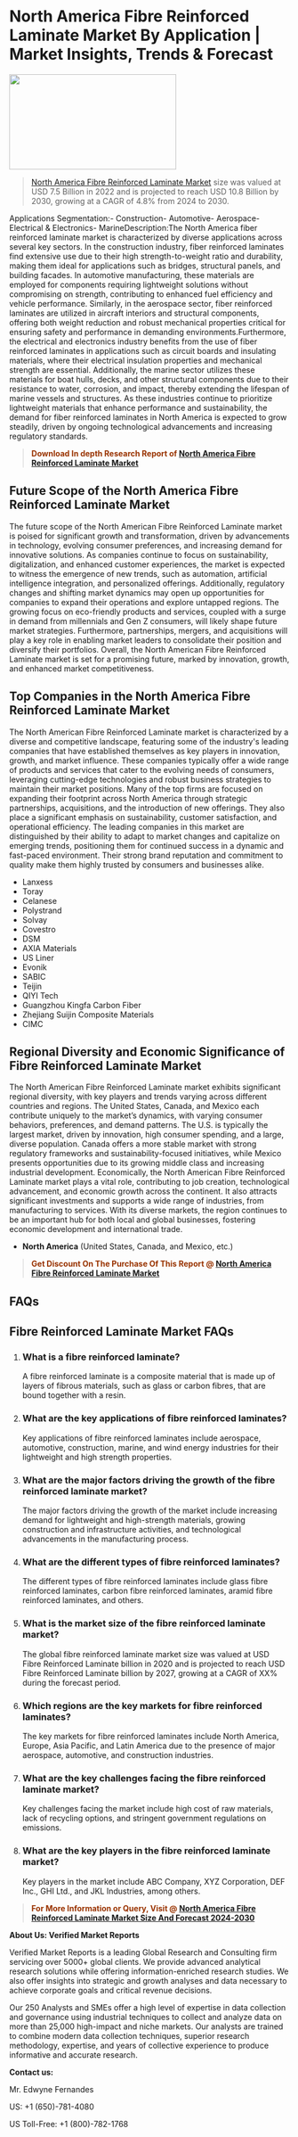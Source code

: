 <p><h1>North America Fibre Reinforced Laminate Market By Application | Market Insights, Trends & Forecast</h1><p><img class="aligncenter size-medium wp-image-105565" src="https://ffe5etoiles.com/wp-content/uploads/2025/01/MST7-300x171.png" alt="" width="300" height="171" /></p><blockquote><p><a href="https://www.verifiedmarketreports.com/download-sample/?rid=573996&utm_source=Github-NA&utm_medium=358" target="_blank">North America Fibre Reinforced Laminate Market</a>  size was valued at USD 7.5 Billion in 2022 and is projected to reach USD 10.8 Billion by 2030, growing at a CAGR of 4.8% from 2024 to 2030.</p></blockquote>Applications Segmentation:- Construction- Automotive- Aerospace- Electrical & Electronics- MarineDescription:The North America fiber reinforced laminate market is characterized by diverse applications across several key sectors. In the construction industry, fiber reinforced laminates find extensive use due to their high strength-to-weight ratio and durability, making them ideal for applications such as bridges, structural panels, and building facades. In automotive manufacturing, these materials are employed for components requiring lightweight solutions without compromising on strength, contributing to enhanced fuel efficiency and vehicle performance. Similarly, in the aerospace sector, fiber reinforced laminates are utilized in aircraft interiors and structural components, offering both weight reduction and robust mechanical properties critical for ensuring safety and performance in demanding environments.Furthermore, the electrical and electronics industry benefits from the use of fiber reinforced laminates in applications such as circuit boards and insulating materials, where their electrical insulation properties and mechanical strength are essential. Additionally, the marine sector utilizes these materials for boat hulls, decks, and other structural components due to their resistance to water, corrosion, and impact, thereby extending the lifespan of marine vessels and structures. As these industries continue to prioritize lightweight materials that enhance performance and sustainability, the demand for fiber reinforced laminates in North America is expected to grow steadily, driven by ongoing technological advancements and increasing regulatory standards.</p><blockquote><p><span style="color: #993300;"><strong>Download In depth Research Report of <a href="https://www.verifiedmarketreports.com/download-sample/?rid=573996&utm_source=Github-NA&utm_medium=358">North America Fibre Reinforced Laminate Market</a></strong></span></p></blockquote><h2>Future Scope of the North America Fibre Reinforced Laminate Market</h2><p>The future scope of the North American Fibre Reinforced Laminate market is poised for significant growth and transformation, driven by advancements in technology, evolving consumer preferences, and increasing demand for innovative solutions. As companies continue to focus on sustainability, digitalization, and enhanced customer experiences, the market is expected to witness the emergence of new trends, such as automation, artificial intelligence integration, and personalized offerings. Additionally, regulatory changes and shifting market dynamics may open up opportunities for companies to expand their operations and explore untapped regions. The growing focus on eco-friendly products and services, coupled with a surge in demand from millennials and Gen Z consumers, will likely shape future market strategies. Furthermore, partnerships, mergers, and acquisitions will play a key role in enabling market leaders to consolidate their position and diversify their portfolios. Overall, the North American Fibre Reinforced Laminate market is set for a promising future, marked by innovation, growth, and enhanced market competitiveness.</p><h2>Top Companies in the North America Fibre Reinforced Laminate Market</h2><p>The North American Fibre Reinforced Laminate market is characterized by a diverse and competitive landscape, featuring some of the industry's leading companies that have established themselves as key players in innovation, growth, and market influence. These companies typically offer a wide range of products and services that cater to the evolving needs of consumers, leveraging cutting-edge technologies and robust business strategies to maintain their market positions. Many of the top firms are focused on expanding their footprint across North America through strategic partnerships, acquisitions, and the introduction of new offerings. They also place a significant emphasis on sustainability, customer satisfaction, and operational efficiency. The leading companies in this market are distinguished by their ability to adapt to market changes and capitalize on emerging trends, positioning them for continued success in a dynamic and fast-paced environment. Their strong brand reputation and commitment to quality make them highly trusted by consumers and businesses alike.</p><p><ul><li>Lanxess </li><li> Toray </li><li> Celanese </li><li> Polystrand </li><li> Solvay </li><li> Covestro </li><li> DSM </li><li> AXIA Materials </li><li> US Liner </li><li> Evonik </li><li> SABIC </li><li> Teijin </li><li> QIYI Tech </li><li> Guangzhou Kingfa Carbon Fiber </li><li> Zhejiang Suijin Composite Materials </li><li> CIMC</li></ul></p><h2>Regional Diversity and Economic Significance of Fibre Reinforced Laminate Market</h2><p>The North American Fibre Reinforced Laminate market exhibits significant regional diversity, with key players and trends varying across different countries and regions. The United States, Canada, and Mexico each contribute uniquely to the market’s dynamics, with varying consumer behaviors, preferences, and demand patterns. The U.S. is typically the largest market, driven by innovation, high consumer spending, and a large, diverse population. Canada offers a more stable market with strong regulatory frameworks and sustainability-focused initiatives, while Mexico presents opportunities due to its growing middle class and increasing industrial development. Economically, the North American Fibre Reinforced Laminate market plays a vital role, contributing to job creation, technological advancement, and economic growth across the continent. It also attracts significant investments and supports a wide range of industries, from manufacturing to services. With its diverse markets, the region continues to be an important hub for both local and global businesses, fostering economic development and international trade.</p><ul>    <li><strong>North America</strong> (United States, Canada, and Mexico, etc.)</li></ul><blockquote><p><span style="color: #993300;"><strong>Get Discount On The Purchase Of This Report @ <a href="https://www.verifiedmarketreports.com/ask-for-discount/?rid=573996&utm_source=Github-NA&utm_medium=358">North America Fibre Reinforced Laminate Market</a></strong></span></p></blockquote><h2>FAQs</h2><p><h2>Fibre Reinforced Laminate Market FAQs</h2><ol>  <li>    <h3>What is a fibre reinforced laminate?</div><div></h3>    <p>A fibre reinforced laminate is a composite material that is made up of layers of fibrous materials, such as glass or carbon fibres, that are bound together with a resin.</p>  </li>  <li>    <h3>What are the key applications of fibre reinforced laminates?</div><div></h3>    <p>Key applications of fibre reinforced laminates include aerospace, automotive, construction, marine, and wind energy industries for their lightweight and high strength properties.</p>  </li>  <li>    <h3>What are the major factors driving the growth of the fibre reinforced laminate market?</div><div></h3>    <p>The major factors driving the growth of the market include increasing demand for lightweight and high-strength materials, growing construction and infrastructure activities, and technological advancements in the manufacturing process.</p>  </li>  <li>    <h3>What are the different types of fibre reinforced laminates?</div><div></h3>    <p>The different types of fibre reinforced laminates include glass fibre reinforced laminates, carbon fibre reinforced laminates, aramid fibre reinforced laminates, and others.</p>  </li>  <li>    <h3>What is the market size of the fibre reinforced laminate market?</div><div></h3>    <p>The global fibre reinforced laminate market size was valued at USD Fibre Reinforced Laminate billion in 2020 and is projected to reach USD Fibre Reinforced Laminate billion by 2027, growing at a CAGR of XX% during the forecast period.</p>  </li>  <li>    <h3>Which regions are the key markets for fibre reinforced laminates?</div><div></h3>    <p>The key markets for fibre reinforced laminates include North America, Europe, Asia Pacific, and Latin America due to the presence of major aerospace, automotive, and construction industries.</p>  </li>  <li>    <h3>What are the key challenges facing the fibre reinforced laminate market?</div><div></h3>    <p>Key challenges facing the market include high cost of raw materials, lack of recycling options, and stringent government regulations on emissions.</p>  </li>  <li>    <h3>What are the key players in the fibre reinforced laminate market?</div><div></h3>    <p>Key players in the market include ABC Company, XYZ Corporation, DEF Inc., GHI Ltd., and JKL Industries, among others.</p>  </li></ol></body></html></p><blockquote><p><span style="color: #993300;"><strong>For More Information or Query, Visit @ <a href="https://www.verifiedmarketreports.com/product/fibre-reinforced-laminate-market/">North America Fibre Reinforced Laminate Market Size And Forecast 2024-2030</a></strong></span></p></blockquote><p><strong>About Us: Verified Market Reports</strong></p><p>Verified Market Reports is a leading Global Research and Consulting firm servicing over 5000+ global clients. We provide advanced analytical research solutions while offering information-enriched research studies. We also offer insights into strategic and growth analyses and data necessary to achieve corporate goals and critical revenue decisions.</p><p>Our 250 Analysts and SMEs offer a high level of expertise in data collection and governance using industrial techniques to collect and analyze data on more than 25,000 high-impact and niche markets. Our analysts are trained to combine modern data collection techniques, superior research methodology, expertise, and years of collective experience to produce informative and accurate research.</p><p><strong>Contact us:</strong></p><p>Mr. Edwyne Fernandes</p><p>US: +1 (650)-781-4080</p><p>US Toll-Free: +1 (800)-782-1768</p>
